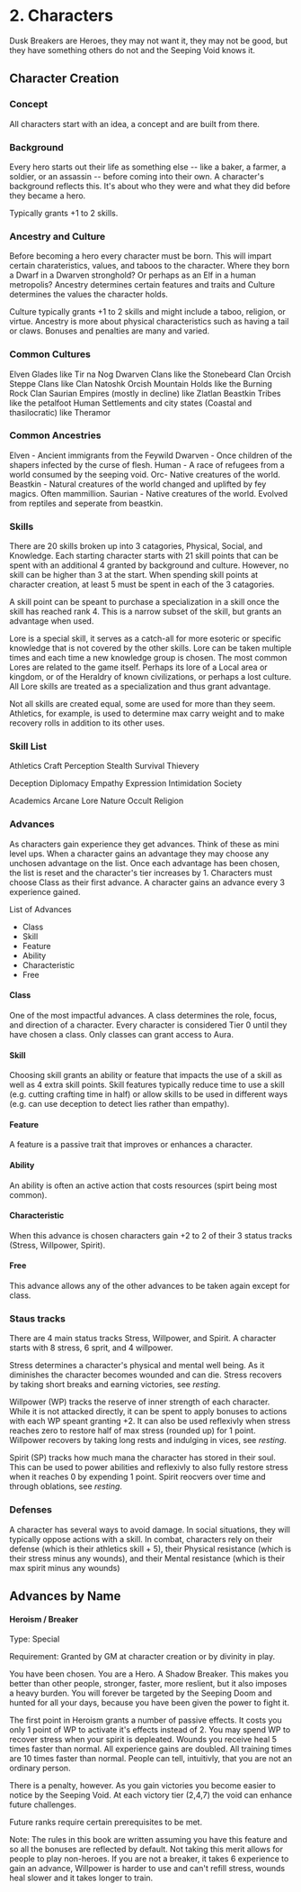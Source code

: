 # 2. Characters

Dusk Breakers are Heroes, they may not want it, they may not be good, but they have something others do not and the Seeping Void knows it.

## Character Creation

### Concept

All characters start with an idea, a concept and are built from there.

### Background

Every hero starts out their life as something else -- like a baker, a farmer, a soldier, or an assassin -- before coming into their own. A character's background reflects this. It's about who they were and what they did before they became a hero.

Typically grants +1 to 2 skills.

### Ancestry and Culture

Before becoming a hero every character must be born. This will impart certain charateristics, values, and taboos to the character. Where they born a Dwarf in a Dwarven stronghold? Or perhaps as an Elf in a human metropolis? Ancestry determines certain features and traits and Culture determines the values the character holds.

Culture typically grants +1 to 2 skills and might include a taboo, religion, or virtue.
Ancestry is more about physical characteristics such as having a tail or claws. Bonuses and penalties are many and varied.

### Common Cultures
Elven Glades like Tir na Nog
Dwarven Clans like the Stonebeard Clan
Orcish Steppe Clans like Clan Natoshk
Orcish Mountain Holds like the Burning Rock Clan
Saurian Empires (mostly in decline) like Zlatlan
Beastkin Tribes like the petalfoot
Human Settlements and city states (Coastal and thasilocratic) like Theramor

### Common Ancestries
Elven - Ancient immigrants from the Feywild
Dwarven - Once children of the shapers infected by the curse of flesh.
Human - A race of refugees from a world consumed by the seeping void.
Orc- Native creatures of the world.
Beastkin - Natural creatures of the world changed and uplifted by fey magics. Often mammillion.
Saurian - Native creatures of the world. Evolved from reptiles and seperate from beastkin.

### Skills

There are 20 skills broken up into 3 catagories, Physical, Social, and Knowledge. Each starting character starts with 21 skill points that can be spent with an additional 4 granted by background and culture. However, no skill can be higher than 3 at the start. When spending skill points at character creation, at least 5 must be spent in each of the 3 catagories.

A skill point can be speant to purchase a specialization in a skill once the skill has reached rank 4. This is a narrow subset of the skill, but grants an advantage when used.

Lore is a special skill, it serves as a catch-all for more esoteric or specific knowledge that is not covered by the other skills. Lore can be taken multiple times and each time a new knowledge group is chosen. The most common Lores are related to the game itself. Perhaps its lore of a Local area or kingdom, or of the Heraldry of known civilizations, or perhaps a lost culture. All Lore skills are treated as a specialization and thus grant advantage.

Not all skills are created equal, some are used for more than they seem. Athletics, for example, is used to determine max carry weight and to make recovery rolls in addition to its other uses.

### Skill List
Athletics
Craft
Perception
Stealth
Survival
Thievery

Deception
Diplomacy
Empathy
Expression
Intimidation
Society

Academics
Arcane
Lore
Nature
Occult
Religion

### Advances

As characters gain experience they get advances. Think of these as mini level ups. When a character gains an advantage they may choose any unchosen advantage on the list. Once each advantage has been chosen, the list is reset and the character's tier increases by 1. Characters must choose Class as their first advance. A character gains an advance every 3 experience gained.

List of Advances
- Class
- Skill
- Feature
- Ability
- Characteristic
- Free

#### Class

One of the most impactful advances. A class determines the role, focus, and direction of a character. Every character is considered Tier 0 until they have chosen a class. Only classes can grant access to Aura.

#### Skill

Choosing skill grants an ability or feature that impacts the use of a skill as well as 4 extra skill points. Skill features typically reduce time to use a skill (e.g. cutting crafting time in half) or allow skills to be used in different ways (e.g. can use deception to detect lies rather than empathy).

#### Feature

A feature is a passive trait that improves or enhances a character. 

#### Ability

An ability is often an active action that costs resources (spirt being most common).

#### Characteristic

When this advance is chosen characters gain +2 to 2 of their 3 status tracks (Stress, Willpower, Spirit).

#### Free

This advance allows any of the other advances to be taken again except for class.


### Staus tracks

There are 4 main status tracks Stress, Willpower, and Spirit. A character starts with 8 stress, 6 sprit, and 4 willpower.

Stress determines a character's physical and mental well being. As it diminishes the character becomes wounded and can die. Stress recovers by taking short breaks and earning victories, see *resting*.

Willpower (WP) tracks the reserve of inner strength of each character. While it is not attacked directly, it can be spent to apply bonuses to actions with each WP speant granting +2. It can also be used reflexivly when stress reaches zero to restore half of max stress (rounded up) for 1 point. Willpower recovers by taking long rests and indulging in vices, see *resting*.

Spirit (SP) tracks how much mana the character has stored in their soul. This can be used to power abilities and reflexivly to also fully restore stress when it reaches 0 by expending 1 point. Spirit reocvers over time and through oblations, see *resting*.

### Defenses

A character has several ways to avoid damage. In social situations, they will typically oppose actions with a skill. In combat, characters rely on their defense (which is their athletics skill + 5), their Physical resistance (which is their stress minus any wounds), and their Mental resistance (which is their max spirit minus any wounds)

## Advances by Name

#### Heroism / Breaker

Type: Special

Requirement: Granted by GM at character creation or by divinity in play.

You have been chosen. You are a Hero. A Shadow Breaker. This makes you better than other people, stronger, faster, more reslient, but it also imposes a heavy burden. You will forever be targeted by the Seeping Doom and hunted for all your days, because you have been given the power to fight it.

The first point in Heroism grants a number of passive effects. It costs you only 1 point of WP to activate it's effects instead of 2. You may spend WP to recover stress when your spirit is depleated. Wounds you receive heal 5 times faster than normal. All experience gains are doubled. All training times are 10 times faster than normal. People can tell, intuitivly, that you are not an ordinary person.

There is a penalty, however. As you gain victories you become easier to notice by the Seeping Void. At each victory tier (2,4,7) the void can enhance future challenges.

Future ranks require certain prerequisites to be met.

Note: The rules in this book are written assuming you have this feature and so all the bonuses are reflected by default. Not taking this merit allows for people to play non-heroes. If you are not a breaker, it takes 6 experience to gain an advance, Willpower is harder to use and can't refill stress, wounds heal slower and it takes longer to train.

